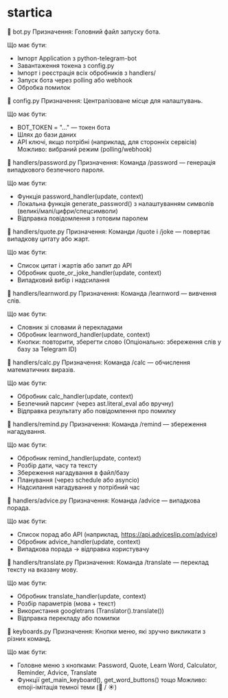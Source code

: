 # startica

🔹 bot.py
Призначення: Головний файл запуску бота.

Що має бути:
- Імпорт Application з python-telegram-bot
- Завантаження токена з config.py
- Імпорт і реєстрація всіх обробників з handlers/
- Запуск бота через polling або webhook
- Обробка помилок

🔹 config.py
Призначення: Централізоване місце для налаштувань.

Що має бути:
- BOT_TOKEN = "..." — токен бота
- Шлях до бази даних
- API ключі, якщо потрібні (наприклад, для сторонніх сервісів)
Можливо: вибраний режим (polling/webhook)

🔹 handlers/password.py
Призначення: Команда /password — генерація випадкового безпечного пароля.

Що має бути:
- Функція password_handler(update, context)
- Локальна функція generate_password() з налаштуванням символів (великі/малі/цифри/спецсимволи)
- Відправка повідомлення з готовим паролем

🔹 handlers/quote.py
Призначення: Команди /quote і /joke — повертає випадкову цитату або жарт.

Що має бути:
- Список цитат і жартів або запит до API
- Обробник quote_or_joke_handler(update, context)
- Випадковий вибір і надсилання

🔹 handlers/learnword.py
Призначення: Команда /learnword — вивчення слів.

Що має бути:
- Словник зі словами й перекладами
- Обробник learnword_handler(update, context)
- Кнопки: повторити, зберегти слово
(Опціонально: збереження слів у базу за Telegram ID)

🔹 handlers/calc.py
Призначення: Команда /calc — обчислення математичних виразів.

Що має бути:
- Обробник calc_handler(update, context)
- Безпечний парсинг (через ast.literal_eval або вручну)
- Відправка результату або повідомлення про помилку

🔹 handlers/remind.py
Призначення: Команда /remind — збереження нагадування.


Що має бути:
- Обробник remind_handler(update, context)
- Розбір дати, часу та тексту
- Збереження нагадування в файл/базу
- Планування (через schedule або asyncio)
- Надсилання нагадування у потрібний час

🔹 handlers/advice.py
Призначення: Команда /advice — випадкова порада.

Що має бути:
- Список порад або API (наприклад, https://api.adviceslip.com/advice)
- Обробник advice_handler(update, context)
- Випадкова порада → відправка користувачу

🔹 handlers/translate.py
Призначення: Команда /translate <lang> <text> — переклад тексту на вказану мову.

Що має бути:
- Обробник translate_handler(update, context)
- Розбір параметрів (мова + текст)
- Використання googletrans (Translator().translate())
- Відправка перекладу або помилки

🔹 keyboards.py
Призначення: Кнопки меню, які зручно викликати з різних команд.

Що має бути:
- Головне меню з кнопками: Password, Quote, Learn Word, Calculator, Reminder, Advice, Translate
- Функції get_main_keyboard(), get_word_buttons() тощо
Можливо: emoji-імітація темної теми (🌙 / ☀️)